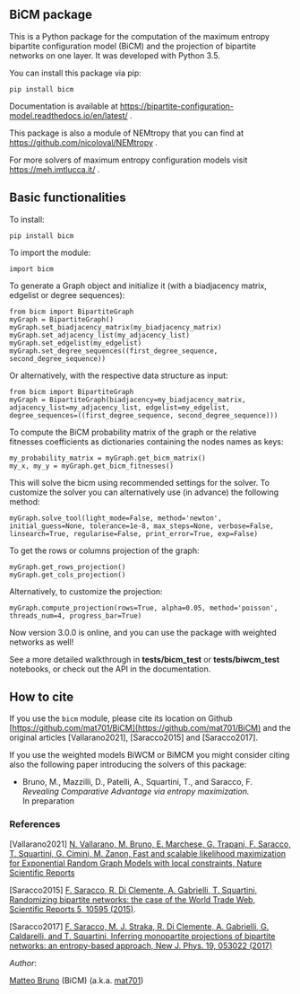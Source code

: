 ﻿## BiCM package

This is a Python package for the computation of the maximum entropy bipartite configuration model (BiCM) and the projection of bipartite networks on one layer. It was developed with Python 3.5.

You can install this package via pip: 

    pip install bicm

Documentation is available at https://bipartite-configuration-model.readthedocs.io/en/latest/ .

This package is also a module of NEMtropy that you can find at https://github.com/nicoloval/NEMtropy .

For more solvers of maximum entropy configuration models visit https://meh.imtlucca.it/ .


## Basic functionalities

To install:
    
    pip install bicm

To import the module:
    
    import bicm

To generate a Graph object and initialize it (with a biadjacency matrix, edgelist or degree sequences):
    
    from bicm import BipartiteGraph
    myGraph = BipartiteGraph()
    myGraph.set_biadjacency_matrix(my_biadjacency_matrix)
    myGraph.set_adjacency_list(my_adjacency_list)
    myGraph.set_edgelist(my_edgelist)
    myGraph.set_degree_sequences((first_degree_sequence, second_degree_sequence))

Or alternatively, with the respective data structure as input:
    
    from bicm import BipartiteGraph
    myGraph = BipartiteGraph(biadjacency=my_biadjacency_matrix, adjacency_list=my_adjacency_list, edgelist=my_edgelist, degree_sequences=((first_degree_sequence, second_degree_sequence)))

To compute the BiCM probability matrix of the graph or the relative fitnesses coefficients as dictionaries containing the nodes names as keys:

    my_probability_matrix = myGraph.get_bicm_matrix()
    my_x, my_y = myGraph.get_bicm_fitnesses()

This will solve the bicm using recommended settings for the solver. 
To customize the solver you can alternatively use (in advance) the following method:
    
    myGraph.solve_tool(light_mode=False, method='newton', initial_guess=None, tolerance=1e-8, max_steps=None, verbose=False, linsearch=True, regularise=False, print_error=True, exp=False)

To get the rows or columns projection of the graph:

    myGraph.get_rows_projection()
    myGraph.get_cols_projection()

Alternatively, to customize the projection:

    myGraph.compute_projection(rows=True, alpha=0.05, method='poisson', threads_num=4, progress_bar=True)
    
Now version 3.0.0 is online, and you can use the package with weighted networks as well!

See a more detailed walkthrough in **tests/bicm_test** or **tests/biwcm_test** notebooks, or check out the API in the documentation.

## How to cite

If you use the `bicm` module, please cite its location on Github
[https://github.com/mat701/BiCM](https://github.com/mat701/BiCM) and the
original articles [Vallarano2021], [Saracco2015] and [Saracco2017].

If you use the weighted models BiWCM or BiMCM you might consider citing also the following paper introducing the solvers of this package:

* Bruno, M., Mazzilli, D., Patelli, A., Squartini, T., and Saracco, F. \
    *Revealing Comparative Advantage via entropy maximization.* \
    In preparation

### References

[Vallarano2021] [N. Vallarano, M. Bruno, E. Marchese, G. Trapani, F. Saracco, T. Squartini, G. Cimini, M. Zanon, Fast and scalable likelihood maximization for Exponential Random Graph Models with local constraints, Nature Scientific Reports](https://doi.org/10.1038/s41598-021-93830-4)

[Saracco2015] [F. Saracco, R. Di Clemente, A. Gabrielli, T. Squartini, Randomizing bipartite networks: the case of the World Trade Web, Scientific Reports 5, 10595 (2015)](http://www.nature.com/articles/srep10595).

[Saracco2017] [F. Saracco, M. J. Straka, R. Di Clemente, A. Gabrielli, G. Caldarelli, and T. Squartini, Inferring monopartite projections of bipartite networks: an entropy-based approach, New J. Phys. 19, 053022 (2017)](http://stacks.iop.org/1367-2630/19/i=5/a=053022)


_Author_:

[Matteo Bruno](https://csl.sony.it/member/matteo-bruno/) (BiCM) (a.k.a. [mat701](https://github.com/mat701))
